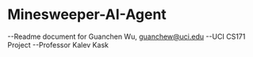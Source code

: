 # Minesweeper-AI-Agent
--Readme document for Guanchen Wu, guanchew@uci.edu
--UCI CS171 Project
--Professor Kalev Kask
